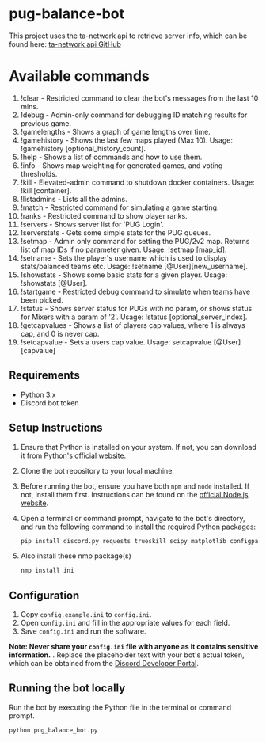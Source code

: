 # pug-balance-bot
This project uses the ta-network api to retrieve server info, which can be found here:
[ta-network api GitHub](https://github.com/wilderzone/ta-network-api)

# Available commands
1. !clear  -  Restricted command to clear the bot's messages from the last 10 mins.
2. !debug  -  Admin-only command for debugging ID matching results for previous game.
3. !gamelengths  -  Shows a graph of game lengths over time.
4. !gamehistory  -  Shows the last few maps played (Max 10). Usage: !gamehistory [optional_history_count].
5. !help - Shows a list of commands and how to use them.
6. !info  -  Shows map weighting for generated games, and voting thresholds.
7. !kill  -  Elevated-admin command to shutdown docker containers. Usage: !kill [container].
8. !listadmins  -  Lists all the admins.
9. !match - Restricted command for simulating a game starting.
10. !ranks  -  Restricted command to show player ranks.
11. !servers  -  Shows server list for 'PUG Login'.
12. !serverstats  -  Gets some simple stats for the PUG queues.
13. !setmap - Admin only command for setting the PUG/2v2 map. Returns list of map IDs if no parameter given. Usage: !setmap [map_id].
14. !setname  -  Sets the player's username which is used to display stats/balanced teams etc. Usage: !setname [@User][new_username].
15. !showstats - Shows some basic stats for a given player. Usage: !showstats [@User].
16. !startgame  -  Restricted debug command to simulate when teams have been picked.
17. !status - Shows server status for PUGs with no param, or shows status for Mixers with a param of '2'. Usage: !status [optional_server_index].
18. !getcapvalues - Shows a list of players cap values, where 1 is always cap, and 0 is never cap.
19. !setcapvalue - Sets a users cap value. Usage: setcapvalue [@User][capvalue]


## Requirements

- Python 3.x
- Discord bot token

## Setup Instructions

1. Ensure that Python is installed on your system. If not, you can download it from [Python's official website](https://www.python.org/downloads/).
   
2. Clone the bot repository to your local machine.

3. Before running the bot, ensure you have both `npm` and `node` installed. If not, install them first. Instructions can be found on the [official Node.js website](https://nodejs.org/).

4. Open a terminal or command prompt, navigate to the bot's directory, and run the following command to install the required Python packages:

   ```sh
   pip install discord.py requests trueskill scipy matplotlib configparser asyncio asyncssh pytz pandas filelock aiohttp bson

5. Also install these nmp package(s)
   ```sh
   nmp install ini

## Configuration

1. Copy `config.example.ini` to `config.ini`.
2. Open `config.ini` and fill in the appropriate values for each field.
3. Save `config.ini` and run the software.

**Note: Never share your `config.ini` file with anyone as it contains sensitive information.**
. Replace the placeholder text with your bot's actual token, which can be obtained from the [Discord Developer Portal](https://discord.com/developers/applications).

## Running the bot locally
Run the bot by executing the Python file in the terminal or command prompt.
   
   ```sh
   python pug_balance_bot.py
